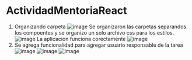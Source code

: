 # ActividadMentoriaReact
1. Organizando carpeta 
![image](https://user-images.githubusercontent.com/103125129/166334364-b8a4613b-7656-499f-af2a-450780112235.png)
Se organizaron las carpetas separandos los compoentes y se organizo un solo archivo css para los estilos.
![image](https://user-images.githubusercontent.com/103125129/166334456-dbff658d-36a2-493d-877c-387ccdf9a237.png)
La aplicacion funciona corectamente 
![image](https://user-images.githubusercontent.com/103125129/166334493-0a4c07b3-e8a9-43ff-a39c-3fcd35a139b1.png)
2. Se agrega funcionalidad para agregar usuario responsable de la tarea 
![image](https://user-images.githubusercontent.com/103125129/166345913-e5b4ca2a-1c7d-497c-b396-f9f36c85763d.png)
![image](https://user-images.githubusercontent.com/103125129/166345956-1b69b1e9-6e97-4405-9a24-059b55ce1e59.png)
![image](https://user-images.githubusercontent.com/103125129/166345961-e3702281-fdaa-4492-9c4f-444e6a6b39f8.png)
